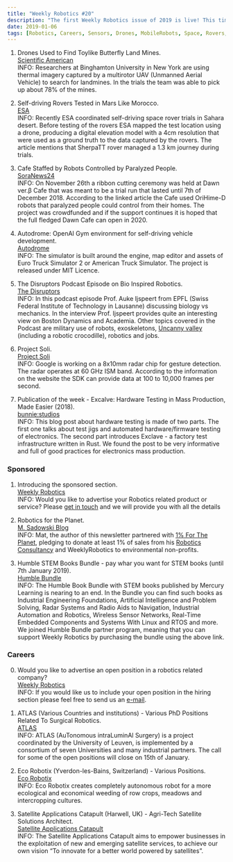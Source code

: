 ```yaml
---
title: "Weekly Robotics #20"
description: "The first Weekly Robotics issue of 2019 is live! This time we cover drones for mines, testing rovers on Sahara, a podcast episode about bio inspired robots. The publication of the week is about hardware testing in mass production."
date: 2019-01-06
tags: [Robotics, Careers, Sensors, Drones, MobileRobots, Space, Rovers, ServiceRobots, AI, Books, Hardware]
---
```


1) Drones Used to Find Toylike Butterfly Land Mines.
<br>[Scientific American](https://www.scientificamerican.com/article/drones-used-to-find-toylike-butterfly-land-mines/)<br>
INFO: Researchers at Binghamton University in New York are using thermal imagery captured by a multirotor UAV (Unmanned Aerial Vehicle) to search for landmines. In the trials the team was able to pick up about 78% of the mines.

2) Self-driving Rovers Tested in Mars Like Morocco.
<br>[ESA](http://www.esa.int/Our_Activities/Space_Engineering_Technology/Self-driving_rovers_tested_in_Mars-like_Morocco)<br>
INFO: Recently ESA coordinated self-driving space rover trials in Sahara desert. Before testing of the rovers ESA mapped the test location using a drone, producing a digital elevation model with a 4cm resolution that were used as a ground truth to the data captured by the rovers. The article mentions that SherpaTT rover managed a 1.3 km journey during trials.

3) Cafe Staffed by Robots Controlled by Paralyzed People.
<br>[SoraNews24](https://soranews24.com/2018/11/29/cafe-opens-in-tokyo-staffed-by-robots-controlled-by-paralyzed-people/)<br>
INFO: On November 26th a ribbon cutting ceremony was held at Dawn ver.β Cafe that was meant to be a trial run that lasted until 7th of December 2018. According to the linked article the Cafe used OriHime-D robots that paralyzed people could control from their homes. The project was crowdfunded and if the support continues it is hoped that the full fledged Dawn Cafe can open in 2020.

4) Autodrome: OpenAI Gym environment for self-driving vehicle development.
<br>[Autodrome](https://github.com/vojtamolda/autodrome/wiki)<br>
INFO: The simulator is built around the engine, map editor and assets of Euro Truck Simulator 2 or American Truck Simulator. The project is released under MIT Licence.

5) The Disruptors Podcast Episode on Bio Inspired Robotics.
<br>[The Disruptors](https://disruptors.fm/69-bio-inspired-robotics-drones-on-battlefield-and-building-realworld-c3po-auke-ijspeert/)<br>
INFO: In this podcast episode Prof. Auke Ijspeert from EPFL (Swiss Federal Institute of Technology in Lausanne) discussing biology vs mechanics. In the interview Prof. Ijspeert provides quite an interesting view on Boston Dynamics and Academia. Other topics covered in the Podcast are military use of robots, exoskeletons, [Uncanny valley](https://en.wikipedia.org/wiki/Uncanny_valley) (including a robotic crocodille), robotics and jobs.

6) Project Soli.
<br>[Project Soli](https://atap.google.com/soli/)<br>
INFO: Google is working on a 8x10mm radar chip for gesture detection. The radar operates at 60 GHz ISM band. According to the information on the website the SDK can provide data at 100 to 10,000 frames per second.

7) Publication of the week - Excalve: Hardware Testing in Mass Production, Made Easier (2018).
<br>[bunnie:studios](https://www.bunniestudios.com/blog/?p=5450)<br>
INFO: This blog post about hardware testing is made of two parts. The first one talks about test jigs and automated hardware/firmware testing of electronics. The second part introduces Exclave - a factory test infrastructure written in Rust. We found the post to be very informative and full of good practices for electronics mass production.

### Sponsored

1) Introducing the sponsored section.
<br>[Weekly Robotics](https://weeklyrobotics.com/About)<br>
INFO: Would you like to advertise your Robotics related product or service? Please [get in touch](mailto:contact@weeklyrobotics.com) and we will provide you with all the details

2) Robotics for the Planet.
<br>[M. Sadowski Blog](https://msadowski.github.io/one-percent-for-the-planet/)<br>
INFO: Mat, the author of this newsletter partnered with [1% For The Planet](http://www.onepercentfortheplanet.org/), pledging to donate at least 1% of sales from his [Robotics Consultancy](http://msadowski.ch/) and WeeklyRobotics to environmental non-profits. 

3) Humble STEM Books Bundle - pay whar you want for STEM books (until 7th January 2019).
<br>[Humble Bundle](https://www.humblebundle.com/books/stem-books?partner=weeklyrobotics)<br>
INFO: The Humble Book Bundle with STEM books published by Mercury Learning is nearing to an end. In the Bundle you can find such books as Industrial Engineering Foundations, Artificial Intelligence and Problem Solving, Radar Systems and Radio Aids to Navigation, Industrial Automation and Robotics, Wireless Sensor Networks, Real-Time Embedded Components and Systems With Linux and RTOS and more. We joined Humble Bundle partner program, meaning that you can support Weekly Robotics by purchasing the bundle using the above link.

### Careers

0) Would you like to advertise an open position in a robotics related company?
<br>[Weekly Robotics](https://weeklyrobotics.com/About)<br>
INFO: If you would like us to include your open position in the hiring section please feel free to send us an [e-mail](mailto:careers@weeklyrobotics.com).

1) ATLAS (Various Countries and institutions) - Various PhD Positions Related To Surgical Robotics.
<br>[ATLAS](https://atlas-itn.eu/we-are-hiring/vacancies/)<br>
INFO: ATLAS (AuTonomous intraLuminAl Surgery) is a project coordinated by the University of Leuven, is implemented by a consortium of seven Universities and many industrial partners. The call for some of the open positions will close on 15th of January.

2) Eco Robotix (Yverdon-les-Bains, Switzerland) - Various Positions.
<br>[Eco Robotix](https://www.ecorobotix.com/en/work-with-us/)<br>
INFO: Eco Robotix creates completely autonomous robot for a more ecological and economical weeding of row crops, meadows and intercropping cultures.

3) Satellite Applications Catapult (Harwell, UK) -  Agri-Tech Satellite Solutions Architect.
<br>[Satellite Applications Catapult](https://sa.catapult.org.uk/vacancies/agri-tech-satellite-solutions-architect/)<br>
INFO: The Satellite Applications Catapult aims to empower businesses in the exploitation of new and emerging satellite services, to achieve our own vision “To innovate for a better world powered by satellites”.
